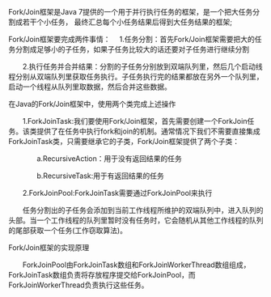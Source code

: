 Fork/Join框架是Java 7提供的一个用于并行执行任务的框架，是一个把大任务分割成若干个小任务，
最终汇总每个小任务结果后得到大任务结果的框架;

Fork/Join框架要完成两件事情：
　1.任务分割：首先Fork/Join框架需要把大的任务分割成足够小的子任务，如果子任务比较大的话还要对子任务进行继续分割

　　2.执行任务并合并结果：分割的子任务分别放到双端队列里，然后几个启动线程分别从双端队列里获取任务执行。子任务执行完的结果都放在另外一个队列里，启动一个线程从队列里取数据，然后合并这些数据。


在Java的Fork/Join框架中，使用两个类完成上述操作

　　1.ForkJoinTask:我们要使用Fork/Join框架，首先需要创建一个ForkJoin任务。该类提供了在任务中执行fork和join的机制。通常情况下我们不需要直接集成ForkJoinTask类，只需要继承它的子类，Fork/Join框架提供了两个子类：

　　　　a.RecursiveAction：用于没有返回结果的任务

　　　　b.RecursiveTask:用于有返回结果的任务

　　2.ForkJoinPool:ForkJoinTask需要通过ForkJoinPool来执行

　　任务分割出的子任务会添加到当前工作线程所维护的双端队列中，进入队列的头部。当一个工作线程的队列里暂时没有任务时，它会随机从其他工作线程的队列的尾部获取一个任务(工作窃取算法)。


Fork/Join框架的实现原理

　　ForkJoinPool由ForkJoinTask数组和ForkJoinWorkerThread数组组成，ForkJoinTask数组负责将存放程序提交给ForkJoinPool，而ForkJoinWorkerThread负责执行这些任务。